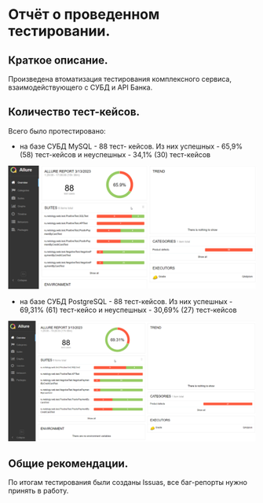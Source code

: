 # Отчёт о проведенном тестировании.

## Краткое описание.

Произведена втоматизация тестирования комплексного сервиса, взаимодействующего с СУБД и API Банка.

## Количество тест-кейсов.

Всего было протестировано:

- на базе СУБД MySQL - 88 тест- кейсов.
  Из них успешных - 65,9% (58) тест-кейсов и неуспешных - 34,1% (30) тест-кейсов

![img.png](img.png)

- на базе СУБД PostgreSQL - 88 тест-кейсов. 
  Из них успешных - 69,31% (61) тест-кейсо и неуспешных - 30,69% (27) тест-кейсов

![img_1.png](img_1.png)

## Общие рекомендации.

По итогам тестирования были созданы Issuas, все баг-репорты нужно принять в работу.